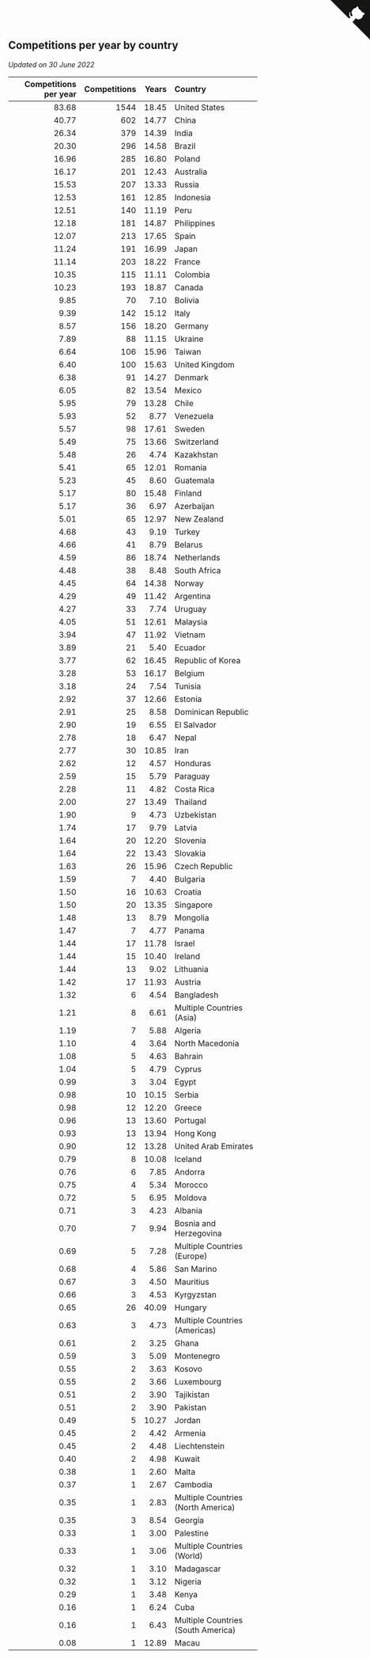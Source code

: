 ## Competitions per year by country

*Updated on 30 June 2022*

| Competitions per year | Competitions | Years | Country |
| ---: | ---: | ---: | :--- |
| 83.68 | 1544 | 18.45 | United States |
| 40.77 | 602 | 14.77 | China |
| 26.34 | 379 | 14.39 | India |
| 20.30 | 296 | 14.58 | Brazil |
| 16.96 | 285 | 16.80 | Poland |
| 16.17 | 201 | 12.43 | Australia |
| 15.53 | 207 | 13.33 | Russia |
| 12.53 | 161 | 12.85 | Indonesia |
| 12.51 | 140 | 11.19 | Peru |
| 12.18 | 181 | 14.87 | Philippines |
| 12.07 | 213 | 17.65 | Spain |
| 11.24 | 191 | 16.99 | Japan |
| 11.14 | 203 | 18.22 | France |
| 10.35 | 115 | 11.11 | Colombia |
| 10.23 | 193 | 18.87 | Canada |
| 9.85 | 70 | 7.10 | Bolivia |
| 9.39 | 142 | 15.12 | Italy |
| 8.57 | 156 | 18.20 | Germany |
| 7.89 | 88 | 11.15 | Ukraine |
| 6.64 | 106 | 15.96 | Taiwan |
| 6.40 | 100 | 15.63 | United Kingdom |
| 6.38 | 91 | 14.27 | Denmark |
| 6.05 | 82 | 13.54 | Mexico |
| 5.95 | 79 | 13.28 | Chile |
| 5.93 | 52 | 8.77 | Venezuela |
| 5.57 | 98 | 17.61 | Sweden |
| 5.49 | 75 | 13.66 | Switzerland |
| 5.48 | 26 | 4.74 | Kazakhstan |
| 5.41 | 65 | 12.01 | Romania |
| 5.23 | 45 | 8.60 | Guatemala |
| 5.17 | 80 | 15.48 | Finland |
| 5.17 | 36 | 6.97 | Azerbaijan |
| 5.01 | 65 | 12.97 | New Zealand |
| 4.68 | 43 | 9.19 | Turkey |
| 4.66 | 41 | 8.79 | Belarus |
| 4.59 | 86 | 18.74 | Netherlands |
| 4.48 | 38 | 8.48 | South Africa |
| 4.45 | 64 | 14.38 | Norway |
| 4.29 | 49 | 11.42 | Argentina |
| 4.27 | 33 | 7.74 | Uruguay |
| 4.05 | 51 | 12.61 | Malaysia |
| 3.94 | 47 | 11.92 | Vietnam |
| 3.89 | 21 | 5.40 | Ecuador |
| 3.77 | 62 | 16.45 | Republic of Korea |
| 3.28 | 53 | 16.17 | Belgium |
| 3.18 | 24 | 7.54 | Tunisia |
| 2.92 | 37 | 12.66 | Estonia |
| 2.91 | 25 | 8.58 | Dominican Republic |
| 2.90 | 19 | 6.55 | El Salvador |
| 2.78 | 18 | 6.47 | Nepal |
| 2.77 | 30 | 10.85 | Iran |
| 2.62 | 12 | 4.57 | Honduras |
| 2.59 | 15 | 5.79 | Paraguay |
| 2.28 | 11 | 4.82 | Costa Rica |
| 2.00 | 27 | 13.49 | Thailand |
| 1.90 | 9 | 4.73 | Uzbekistan |
| 1.74 | 17 | 9.79 | Latvia |
| 1.64 | 20 | 12.20 | Slovenia |
| 1.64 | 22 | 13.43 | Slovakia |
| 1.63 | 26 | 15.96 | Czech Republic |
| 1.59 | 7 | 4.40 | Bulgaria |
| 1.50 | 16 | 10.63 | Croatia |
| 1.50 | 20 | 13.35 | Singapore |
| 1.48 | 13 | 8.79 | Mongolia |
| 1.47 | 7 | 4.77 | Panama |
| 1.44 | 17 | 11.78 | Israel |
| 1.44 | 15 | 10.40 | Ireland |
| 1.44 | 13 | 9.02 | Lithuania |
| 1.42 | 17 | 11.93 | Austria |
| 1.32 | 6 | 4.54 | Bangladesh |
| 1.21 | 8 | 6.61 | Multiple Countries (Asia) |
| 1.19 | 7 | 5.88 | Algeria |
| 1.10 | 4 | 3.64 | North Macedonia |
| 1.08 | 5 | 4.63 | Bahrain |
| 1.04 | 5 | 4.79 | Cyprus |
| 0.99 | 3 | 3.04 | Egypt |
| 0.98 | 10 | 10.15 | Serbia |
| 0.98 | 12 | 12.20 | Greece |
| 0.96 | 13 | 13.60 | Portugal |
| 0.93 | 13 | 13.94 | Hong Kong |
| 0.90 | 12 | 13.28 | United Arab Emirates |
| 0.79 | 8 | 10.08 | Iceland |
| 0.76 | 6 | 7.85 | Andorra |
| 0.75 | 4 | 5.34 | Morocco |
| 0.72 | 5 | 6.95 | Moldova |
| 0.71 | 3 | 4.23 | Albania |
| 0.70 | 7 | 9.94 | Bosnia and Herzegovina |
| 0.69 | 5 | 7.28 | Multiple Countries (Europe) |
| 0.68 | 4 | 5.86 | San Marino |
| 0.67 | 3 | 4.50 | Mauritius |
| 0.66 | 3 | 4.53 | Kyrgyzstan |
| 0.65 | 26 | 40.09 | Hungary |
| 0.63 | 3 | 4.73 | Multiple Countries (Americas) |
| 0.61 | 2 | 3.25 | Ghana |
| 0.59 | 3 | 5.09 | Montenegro |
| 0.55 | 2 | 3.63 | Kosovo |
| 0.55 | 2 | 3.66 | Luxembourg |
| 0.51 | 2 | 3.90 | Tajikistan |
| 0.51 | 2 | 3.90 | Pakistan |
| 0.49 | 5 | 10.27 | Jordan |
| 0.45 | 2 | 4.42 | Armenia |
| 0.45 | 2 | 4.48 | Liechtenstein |
| 0.40 | 2 | 4.98 | Kuwait |
| 0.38 | 1 | 2.60 | Malta |
| 0.37 | 1 | 2.67 | Cambodia |
| 0.35 | 1 | 2.83 | Multiple Countries (North America) |
| 0.35 | 3 | 8.54 | Georgia |
| 0.33 | 1 | 3.00 | Palestine |
| 0.33 | 1 | 3.06 | Multiple Countries (World) |
| 0.32 | 1 | 3.10 | Madagascar |
| 0.32 | 1 | 3.12 | Nigeria |
| 0.29 | 1 | 3.48 | Kenya |
| 0.16 | 1 | 6.24 | Cuba |
| 0.16 | 1 | 6.43 | Multiple Countries (South America) |
| 0.08 | 1 | 12.89 | Macau |


<a href="https://github.com/JustinTimeCuber/wca_statistics" class="github-corner" aria-label="View source on Github"><svg width="80" height="80" viewBox="0 0 250 250" style="fill:#151513; color:#fff; position: absolute; top: 0; border: 0; right: 0;" aria-hidden="true"><path d="M0,0 L115,115 L130,115 L142,142 L250,250 L250,0 Z"></path><path d="M128.3,109.0 C113.8,99.7 119.0,89.6 119.0,89.6 C122.0,82.7 120.5,78.6 120.5,78.6 C119.2,72.0 123.4,76.3 123.4,76.3 C127.3,80.9 125.5,87.3 125.5,87.3 C122.9,97.6 130.6,101.9 134.4,103.2" fill="currentColor" style="transform-origin: 130px 106px;" class="octo-arm"></path><path d="M115.0,115.0 C114.9,115.1 118.7,116.5 119.8,115.4 L133.7,101.6 C136.9,99.2 139.9,98.4 142.2,98.6 C133.8,88.0 127.5,74.4 143.8,58.0 C148.5,53.4 154.0,51.2 159.7,51.0 C160.3,49.4 163.2,43.6 171.4,40.1 C171.4,40.1 176.1,42.5 178.8,56.2 C183.1,58.6 187.2,61.8 190.9,65.4 C194.5,69.0 197.7,73.2 200.1,77.6 C213.8,80.2 216.3,84.9 216.3,84.9 C212.7,93.1 206.9,96.0 205.4,96.6 C205.1,102.4 203.0,107.8 198.3,112.5 C181.9,128.9 168.3,122.5 157.7,114.1 C157.9,116.9 156.7,120.9 152.7,124.9 L141.0,136.5 C139.8,137.7 141.6,141.9 141.8,141.8 Z" fill="currentColor" class="octo-body"></path></svg></a><style>.github-corner:hover .octo-arm{animation:octocat-wave 560ms ease-in-out}@keyframes octocat-wave{0%,100%{transform:rotate(0)}20%,60%{transform:rotate(-25deg)}40%,80%{transform:rotate(10deg)}}@media (max-width:500px){.github-corner:hover .octo-arm{animation:none}.github-corner .octo-arm{animation:octocat-wave 560ms ease-in-out}}</style>
